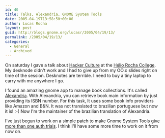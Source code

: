 ```yaml
---
id: 40
title: Talks, Alexandria, GNOME System Tools
date: 2005-04-19T13:58:50+00:00
author: Lucas Rocha
layout: post
guid: http://blogs.gnome.org/lucasr/2005/04/19/13/
permalink: /2005/04/19/13/
categories:
  - General
  - Archived
---
```

On saturday I gave a talk about [Hacker Culture](
http://coisa.im.ufba.br/~lucasr/pessoal/palestras/fisl-hackers.sxi) at
the [Hélio Rocha College](http://www.heliorocha.com.br). My desknode didn't
work and I had to give up from my OO.o slides right on time of the session.
Desknotes are terrible. I need to buy a tiny laptop to carry with me anywhere I
go.

I found an amazing gnome app to manage book collections. It's called
[Alexandria](http://alexandria.rubyforge.org). With Alexandria, you can
retrieve book main information by just providing its ISBN number. For this
task, It uses some book info providers like Amazon and B&N. It was not
translated to brazilian portuguese but now it is! :-) Now I'm the maintainer of
the brazilian translation of Alexandria.

I've just begun to work on a simple patch to make Gnome System Tools [give more
than one auth trials](http://bugzilla.gnome.org/show_bug.cgi?id=169837). I
think I'll have some more time to work on it from now on.
